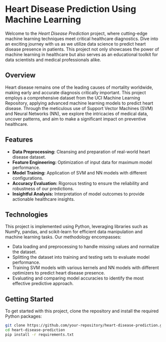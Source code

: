 # Heart Disease Prediction Using Machine Learning

Welcome to the *Heart Disease Prediction* project, where cutting-edge machine learning techniques meet critical healthcare diagnostics. Dive into an exciting journey with us as we utilize data science to predict heart disease presence in patients. This project not only showcases the power of machine learning in healthcare but also serves as an educational toolkit for data scientists and medical professionals alike.

## Overview

Heart disease remains one of the leading causes of mortality worldwide, making early and accurate diagnosis critically important. This project employs a comprehensive dataset from the UCI Machine Learning Repository, applying advanced machine learning models to predict heart disease. Through the meticulous use of Support Vector Machines (SVM) and Neural Networks (NN), we explore the intricacies of medical data, uncover patterns, and aim to make a significant impact on preventive healthcare.

## Features

- **Data Preprocessing:** Cleansing and preparation of real-world heart disease dataset.
- **Feature Engineering:** Optimization of input data for maximum model performance.
- **Model Training:** Application of SVM and NN models with different configurations.
- **Accuracy Evaluation:** Rigorous testing to ensure the reliability and robustness of our predictions.
- **Insightful Analysis:** Interpretation of model outcomes to provide actionable healthcare insights.

## Technologies

This project is implemented using Python, leveraging libraries such as NumPy, pandas, and scikit-learn for efficient data manipulation and machine learning tasks. Our methodology encompasses:

- Data loading and preprocessing to handle missing values and normalize the dataset.
- Splitting the dataset into training and testing sets to evaluate model performance.
- Training SVM models with various kernels and NN models with different optimizers to predict heart disease presence.
- Evaluating and comparing model accuracies to identify the most effective predictive approach.

## Getting Started

To get started with this project, clone the repository and install the required Python packages:

```bash
git clone https://github.com/your-repository/heart-disease-prediction.git
cd heart-disease-prediction
pip install -r requirements.txt
